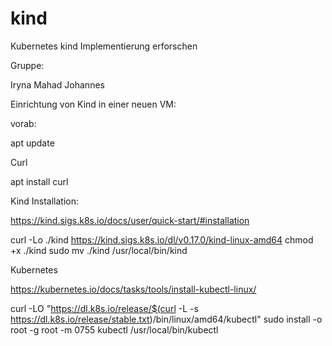 # kind
Kubernetes kind Implementierung erforschen

Gruppe:

Iryna
Mahad
Johannes

Einrichtung von Kind in einer neuen VM:

vorab:

apt update

Curl

apt install curl

Kind Installation:

https://kind.sigs.k8s.io/docs/user/quick-start/#installation

curl -Lo ./kind https://kind.sigs.k8s.io/dl/v0.17.0/kind-linux-amd64
chmod +x ./kind
sudo mv ./kind /usr/local/bin/kind

Kubernetes

https://kubernetes.io/docs/tasks/tools/install-kubectl-linux/

curl -LO "https://dl.k8s.io/release/$(curl -L -s https://dl.k8s.io/release/stable.txt)/bin/linux/amd64/kubectl"
sudo install -o root -g root -m 0755 kubectl /usr/local/bin/kubectl

